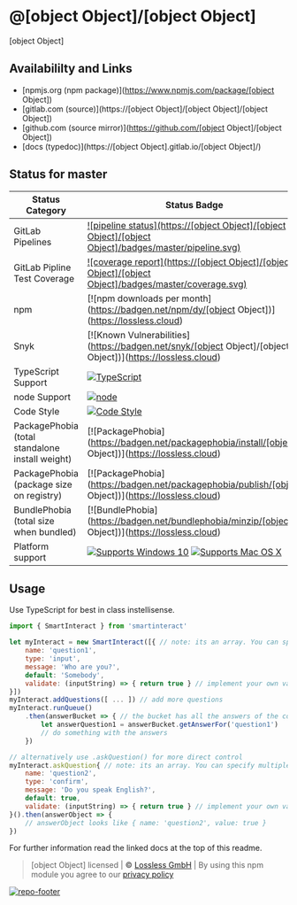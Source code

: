 # @[object Object]/[object Object]
[object Object]

## Availabililty and Links
* [npmjs.org (npm package)](https://www.npmjs.com/package/[object Object])
* [gitlab.com (source)](https://[object Object]/[object Object]/[object Object])
* [github.com (source mirror)](https://github.com/[object Object]/[object Object])
* [docs (typedoc)](https://[object Object].gitlab.io/[object Object]/)

## Status for master

Status Category | Status Badge
-- | --
GitLab Pipelines | [![pipeline status](https://[object Object]/[object Object]/[object Object]/badges/master/pipeline.svg)](https://lossless.cloud)
GitLab Pipline Test Coverage | [![coverage report](https://[object Object]/[object Object]/[object Object]/badges/master/coverage.svg)](https://lossless.cloud)
npm | [![npm downloads per month](https://badgen.net/npm/dy/[object Object])](https://lossless.cloud)
Snyk | [![Known Vulnerabilities](https://badgen.net/snyk/[object Object]/[object Object])](https://lossless.cloud)
TypeScript Support | [![TypeScript](https://badgen.net/badge/TypeScript/>=%203.x/blue?icon=typescript)](https://lossless.cloud)
node Support | [![node](https://img.shields.io/badge/node->=%2010.x.x-blue.svg)](https://nodejs.org/dist/latest-v10.x/docs/api/)
Code Style | [![Code Style](https://badgen.net/badge/style/prettier/purple)](https://lossless.cloud)
PackagePhobia (total standalone install weight) | [![PackagePhobia](https://badgen.net/packagephobia/install/[object Object])](https://lossless.cloud)
PackagePhobia (package size on registry) | [![PackagePhobia](https://badgen.net/packagephobia/publish/[object Object])](https://lossless.cloud)
BundlePhobia (total size when bundled) | [![BundlePhobia](https://badgen.net/bundlephobia/minzip/[object Object])](https://lossless.cloud)
Platform support | [![Supports Windows 10](https://badgen.net/badge/supports%20Windows%2010/yes/green?icon=windows)](https://lossless.cloud) [![Supports Mac OS X](https://badgen.net/badge/supports%20Mac%20OS%20X/yes/green?icon=apple)](https://lossless.cloud)

## Usage

Use TypeScript for best in class instellisense.

```javascript
import { SmartInteract } from 'smartinteract'

let myInteract = new SmartInteract([{ // note: its an array. You can specify multiple questions
    name: 'question1',
    type: 'input',
    message: 'Who are you?',
    default: 'Somebody',
    validate: (inputString) => { return true } // implement your own validation
}])
myInteract.addQuestions([ ... ]) // add more questions
myInteract.runQueue()
    .then(answerBucket => { // the bucket has all the answers of the completed queue
        let answerQuestion1 = answerBucket.getAnswerFor('question1')
        // do something with the answers
    })

// alternatively use .askQuestion() for more direct control
myInteract.askQuestion{ // note: its an array. You can specify multiple questions
    name: 'question2',
    type: 'confirm',
    message: 'Do you speak English?',
    default: true,
    validate: (inputString) => { return true } // implement your own validation
}().then(answerObject => {
    // answerObject looks like { name: 'question2', value: true }
})
```

For further information read the linked docs at the top of this readme.

> [object Object] licensed | **&copy;** [Lossless GmbH](https://lossless.gmbh)
| By using this npm module you agree to our [privacy policy](https://lossless.gmbH/privacy)

[![repo-footer](https://lossless.gitlab.io/publicrelations/repofooter.svg)](https://maintainedby.lossless.com)
